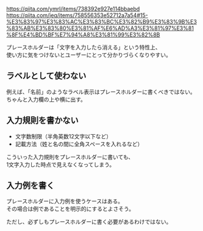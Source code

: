 https://qiita.com/ymrl/items/738392e927e114bbaebd  
https://qiita.com/jeq/items/758556353e52712a7a54#15-%E3%83%97%E3%83%AC%E3%83%BC%E3%82%B9%E3%83%9B%E3%83%AB%E3%83%80%E3%81%AF%E6%AD%A3%E3%81%97%E3%81%8F%E4%BD%BF%E7%94%A8%E3%81%99%E3%82%8B

プレースホルダーは「文字を入力したら消える」という特性上、  
使い方に気をつけないとユーザーにとって分かりづらくなりやすい。

## ラベルとして使わない
例えば、「名前」のようなラベル表示はプレースホルダーに書くべきではない。  
ちゃんと入力欄の上や横に出す。

## 入力規則を書かない
* 文字数制限（半角英数12文字以下など）
* 記載方法（姓と名の間に全角スペースを入れるなど）

こういった入力規則をプレースホルダーに書いても、  
1文字入力した時点で見えなくなってしまう。

## 入力例を書く
プレースホルダーに入力例を使うケースはある。  
その場合は例であることを明示的にするとよさそう。

ただし、必ずしもプレースホルダーに書く必要があるわけではない。